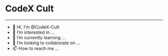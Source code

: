 CodeX Cult
=================== 
  
 - - - - 

- 👋 Hi, I’m @CodeX-Cult
- 👀 I’m interested in ...
- 🌱 I’m currently learning ...
- 💞️ I’m looking to collaborate on ...
- 📫 How to reach me ...

<!---
CodeX-Cult/CodeX-Cult is a ✨ special ✨ repository because its `README.md` (this file) appears on your GitHub profile.
You can click the Preview link to take a look at your changes.
--->
